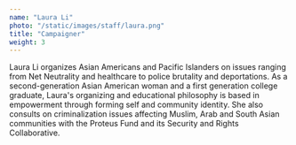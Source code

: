 ```yaml
---
name: "Laura Li"
photo: "/static/images/staff/laura.png"
title: "Campaigner"
weight: 3
---
```

Laura Li organizes Asian Americans and Pacific Islanders on issues ranging from Net Neutrality and healthcare to police brutality and deportations. As a second-generation Asian American woman and a first generation college graduate, Laura's organizing and educational philosophy is based in empowerment through forming self and community identity. She also consults on criminalization issues affecting Muslim, Arab and South Asian communities with the Proteus Fund and its Security and Rights Collaborative. 